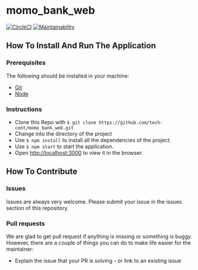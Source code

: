 # momo_bank_web

[![CircleCI](https://circleci.com/gh/tech-cent/momo_bank_web.svg?style=svg)](https://circleci.com/gh/tech-cent/momo_bank_web)
[![Maintainability](https://api.codeclimate.com/v1/badges/8b8e72ef924da97ede28/maintainability)](https://codeclimate.com/github/tech-cent/momo_bank_web/maintainability)

## How To Install And Run The Application

### Prerequisites

The following should be installed in your machine:

- [Git](https://git-scm.com/downloads)
- [Node](https://nodejs.org/en/download)

### Instructions

- Clone this Repo with `$ git clone https://github.com/tech-cent/momo_bank_web.git`
- Change into the directory of the project
- Use `$ npm install` to install all the dependencies of the project.
- Use `$ npm start` to start the application.
- Open [http://localhost:3000](http://localhost:3000) to view it in the browser.

## How To Contribute

### Issues

Issues are always very welcome. Please submit your issue in the issues section of this repository.

### Pull requests

We are glad to get pull request if anything is missing or something is buggy. However, there are a couple of things you can do to make life easier for the maintainer:

- Explain the issue that your PR is solving - or link to an existing issue
